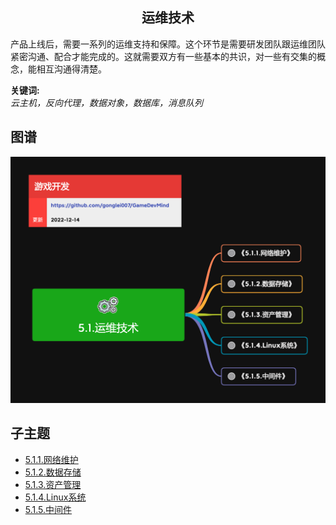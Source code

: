 <h2 align="center">运维技术</h2>
<p>
产品上线后，需要一系列的运维支持和保障。这个环节是需要研发团队跟运维团队紧密沟通、配合才能完成的。这就需要双方有一些基本的共识，对一些有交集的概念，能相互沟通得清楚。
</p>

**关键词:**<br/> 
*云主机，反向代理，数据对象，数据库，消息队列*

## 图谱
![图片加载中...](../exports/5.1.运维技术.png?raw=true)

## 子主题
* [5.1.1.网络维护](mds/5.1.1.网络维护.md)
* [5.1.2.数据存储](mds/5.1.2.数据存储.md)
* [5.1.3.资产管理](mds/5.1.3.资产管理.md)
* [5.1.4.Linux系统](mds/5.1.4.Linux系统.md)
* [5.1.5.中间件](mds/5.1.5.中间件.md)
